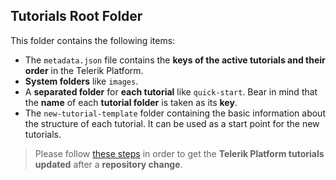 ## Tutorials Root Folder ##

This folder contains the following items:

- The `metadata.json` file contains the **keys of the active tutorials and their order** in the Telerik Platform.
- **System folders** like `images`.
- A **separated folder** for **each tutorial** like `quick-start`. Bear in mind that the **name** of each **tutorial folder** is taken as its **key**.
- The `new-tutorial-template` folder containing the basic information about the structure of each tutorial. It can be used as a start point for the new tutorials.

> Please follow [these steps](http://tap.telerik.com/process/tutorials, "Update Telerik Platform tutorials based on the repository") in order to get the **Telerik Platform tutorials updated** after a **repository change**.
